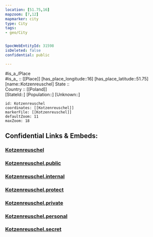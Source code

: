 ```yaml
---
location: [51.75,16] 
mapzoom: [7,12] 
mapmarker: city 
type: City
tags:
- geo/City


SpocWebEntityId: 31598
isDeleted: false
confidential: public

---
```

#is_a_/Place  
#is_a_ :: [[Place]] 
[has_place_longitude::16] 
[has_place_latitude::51.75] 
[name::Kotzenreuschel] 
State ::  
Country :: [[Poland]]  
[StateId::] 
[Population::] 
[Unknown::] 


```leaflet
id: Kotzenreuschel
coordinates: [[Kotzenreuschel]] 
markerFile: [[Kotzenreuschel]] 
defaultZoom: 11 
maxZoom: 18
```


## Confidential Links & Embeds: 

### [Kotzenreuschel](/_Standards/Earth/Continent/Europe/Europe~East/Poland/Provinces~Poland/Lower_Silesian/City/Kotzenreuschel.md) 

### [Kotzenreuschel.public](/_public/Earth/Continent/Europe/Europe~East/Poland/Provinces~Poland/Lower_Silesian/City/Kotzenreuschel.public.md) 

### [Kotzenreuschel.internal](/_internal/Earth/Continent/Europe/Europe~East/Poland/Provinces~Poland/Lower_Silesian/City/Kotzenreuschel.internal.md) 

### [Kotzenreuschel.protect](/_protect/Earth/Continent/Europe/Europe~East/Poland/Provinces~Poland/Lower_Silesian/City/Kotzenreuschel.protect.md) 

### [Kotzenreuschel.private](/_private/Earth/Continent/Europe/Europe~East/Poland/Provinces~Poland/Lower_Silesian/City/Kotzenreuschel.private.md) 

### [Kotzenreuschel.personal](/_personal/Earth/Continent/Europe/Europe~East/Poland/Provinces~Poland/Lower_Silesian/City/Kotzenreuschel.personal.md) 

### [Kotzenreuschel.secret](/_secret/Earth/Continent/Europe/Europe~East/Poland/Provinces~Poland/Lower_Silesian/City/Kotzenreuschel.secret.md)

